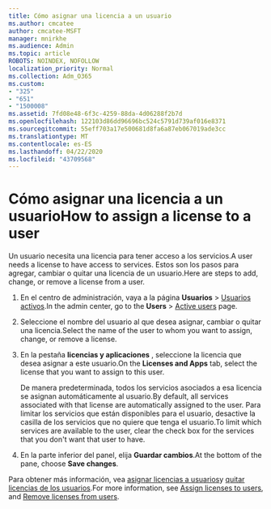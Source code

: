 ```yaml
---
title: Cómo asignar una licencia a un usuario
ms.author: cmcatee
author: cmcatee-MSFT
manager: mnirkhe
ms.audience: Admin
ms.topic: article
ROBOTS: NOINDEX, NOFOLLOW
localization_priority: Normal
ms.collection: Adm_O365
ms.custom:
- "325"
- "651"
- "1500008"
ms.assetid: 7fd08e48-6f3c-4259-88da-4d06288f2b7d
ms.openlocfilehash: 122103d86dd96696bc524c5791d739af016e8371
ms.sourcegitcommit: 55eff703a17e500681d8fa6a87eb067019ade3cc
ms.translationtype: MT
ms.contentlocale: es-ES
ms.lasthandoff: 04/22/2020
ms.locfileid: "43709568"
---
```

# <a name="how-to-assign-a-license-to-a-user"></a><span data-ttu-id="eca29-102">Cómo asignar una licencia a un usuario</span><span class="sxs-lookup"><span data-stu-id="eca29-102">How to assign a license to a user</span></span>

<span data-ttu-id="eca29-103">Un usuario necesita una licencia para tener acceso a los servicios.</span><span class="sxs-lookup"><span data-stu-id="eca29-103">A user needs a license to have access to services.</span></span> <span data-ttu-id="eca29-104">Estos son los pasos para agregar, cambiar o quitar una licencia de un usuario.</span><span class="sxs-lookup"><span data-stu-id="eca29-104">Here are steps to add, change, or remove a license from a user.</span></span>
  
1. <span data-ttu-id="eca29-105">En el centro de administración, vaya a la página **Usuarios** \> [Usuarios activos](https://go.microsoft.com/fwlink/p/?linkid=834822).</span><span class="sxs-lookup"><span data-stu-id="eca29-105">In the admin center, go to the **Users** \> [Active users](https://go.microsoft.com/fwlink/p/?linkid=834822) page.</span></span>

2. <span data-ttu-id="eca29-106">Seleccione el nombre del usuario al que desea asignar, cambiar o quitar una licencia.</span><span class="sxs-lookup"><span data-stu-id="eca29-106">Select the name of the user to whom you want to assign, change, or remove a license.</span></span>

3. <span data-ttu-id="eca29-107">En la pestaña **licencias y aplicaciones** , seleccione la licencia que desea asignar a este usuario.</span><span class="sxs-lookup"><span data-stu-id="eca29-107">On the **Licenses and Apps** tab, select the license that you want to assign to this user.</span></span>

    <span data-ttu-id="eca29-108">De manera predeterminada, todos los servicios asociados a esa licencia se asignan automáticamente al usuario.</span><span class="sxs-lookup"><span data-stu-id="eca29-108">By default, all services associated with that license are automatically assigned to the user.</span></span> <span data-ttu-id="eca29-109">Para limitar los servicios que están disponibles para el usuario, desactive la casilla de los servicios que no quiere que tenga el usuario.</span><span class="sxs-lookup"><span data-stu-id="eca29-109">To limit which services are available to the user, clear the check box for the services that you don't want that user to have.</span></span>

4. <span data-ttu-id="eca29-110">En la parte inferior del panel, elija **Guardar cambios**.</span><span class="sxs-lookup"><span data-stu-id="eca29-110">At the bottom of the pane, choose **Save changes**.</span></span>

<span data-ttu-id="eca29-111">Para obtener más información, vea [asignar licencias a usuarios](https://docs.microsoft.com/office365/admin/subscriptions-and-billing/assign-licenses-to-users)y [quitar licencias de los usuarios](https://docs.microsoft.com/office365/admin/subscriptions-and-billing/remove-licenses-from-users).</span><span class="sxs-lookup"><span data-stu-id="eca29-111">For more information, see [Assign licenses to users](https://docs.microsoft.com/office365/admin/subscriptions-and-billing/assign-licenses-to-users), and [Remove licenses from users](https://docs.microsoft.com/office365/admin/subscriptions-and-billing/remove-licenses-from-users).</span></span>